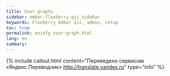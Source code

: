 ```yaml
--- 
title: User graphs 
sidebar: ember-flexberry-gis_sidebar 
keywords: Flexberry Ember Gis, admin, setup 
toc: true 
permalink: en/efg_user-graph.html 
lang: en 
summary: 
--- 
```




{% include callout.html content="Переведено сервисом «Яндекс.Переводчик» <http://translate.yandex.ru>" type="info" %}
